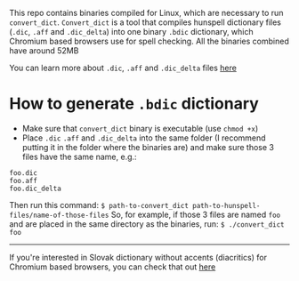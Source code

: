 This repo contains binaries compiled for Linux, which are necessary to run `convert_dict`. `Convert_dict` is a tool that compiles hunspell dictionary files (`.dic`, `.aff` and `.dic_delta`) into one binary `.bdic` dictionary, which Chromium based browsers use for spell checking. All the binaries combined have around 52MB

You can learn more about `.dic`, `.aff` and `.dic_delta` files [here](https://www.chromium.org/developers/how-tos/editing-the-spell-checking-dictionaries)

# How to generate `.bdic` dictionary

- Make sure that `convert_dict` binary is executable (use `chmod +x`)
- Place `.dic` `.aff` and `.dic_delta`  into the same folder (I recommend putting it in the folder where the binaries are) and make sure those 3 files have the same name, e.g.:
```
foo.dic
foo.aff
foo.dic_delta
```
Then run this command:
`$ path-to-convert_dict path-to-hunspell-files/name-of-those-files`
So, for example, if those 3 files are named `foo` and are placed in the same directory as the binaries, run:
`$ ./convert_dict foo`

---

If you're interested in Slovak dictionary without accents (diacritics) for Chromium based browsers, you can check that out [here](https://github.com/jankelemen/sk-ascii-dictionary-for-chromium)